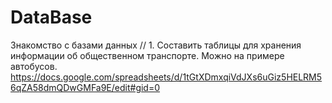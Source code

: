 # DataBase
Знакомство с базами данных
// 1. Составить таблицы для хранения информации об общественном транспорте. Можно на примере автобусов.
https://docs.google.com/spreadsheets/d/1tGtXDmxqiVdJXs6uGiz5HELRM56qZA58dmQDwGMFa9E/edit#gid=0
